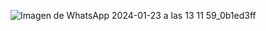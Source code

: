 ![Imagen de WhatsApp 2024-01-23 a las 13 11 59_0b1ed3ff](https://github.com/Mesias02/mi-colegio1/assets/146044728/61684185-fa9d-49fd-babf-7d54ce87aca4)
